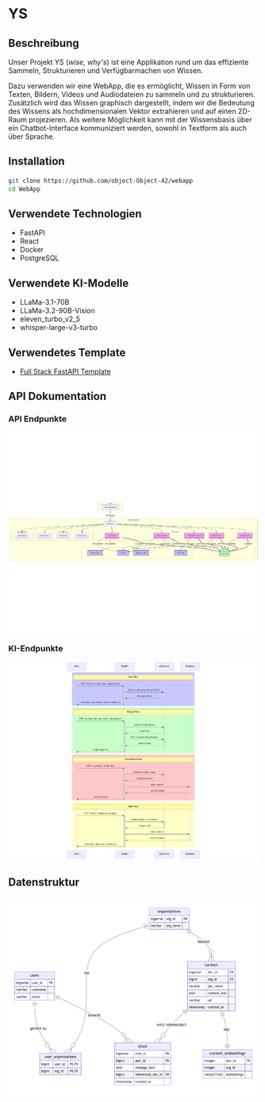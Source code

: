 # YS

## Beschreibung

Unser Projekt YS (*wise, why's*) ist eine Applikation rund um das effiziente Sammeln, Strukturieren und Verfügbarmachen von Wissen.

Dazu verwenden wir eine WebApp, die es ermöglicht, Wissen in Form von Texten, Bildern, Videos und Audiodateien zu sammeln und zu strukturieren. Zusätzlich wird das Wissen graphisch dargestellt, indem wir die Bedeutung des Wissens als hochdimensionalen Vektor extrahieren und auf einen 2D-Raum projezieren. Als weitere Möglichkeit kann mit der Wissensbasis über ein Chatbot-Interface kommuniziert werden, sowohl in Textform als auch über Sprache.

## Installation

```bash
git clone https://github.com/object-Object-42/webapp
cd WebApp
```

## Verwendete Technologien

- FastAPI
- React
- Docker
- PostgreSQL

## Verwendete KI-Modelle

- LLaMa-3.1-70B
- LLaMa-3.2-90B-Vision
- eleven_turbo_v2_5
- whisper-large-v3-turbo

## Verwendetes Template

- [Full Stack FastAPI Template](https://github.com/fastapi/full-stack-fastapi-template)

## API Dokumentation

### API Endpunkte

![API Dokumentation](media/api_structure.png)

### KI-Endpunkte

![API Dokumentation](media/api_req_res.png)

## Datenstruktur

![Datenstruktur](media/datastructure.png)